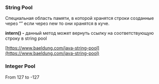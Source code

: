 ### **String Pool**

Специальная область памяти, в которой хранятся строки созданные через “” если через new то они хранятся в куче.

**intern() -** данный метод может вернуть ссылку на соответствующую строку в string pool

[https://www.baeldung.com/java-string-pool](https://www.baeldung.com/java-string-pool)

### Integer Pool

From 127 to -127
